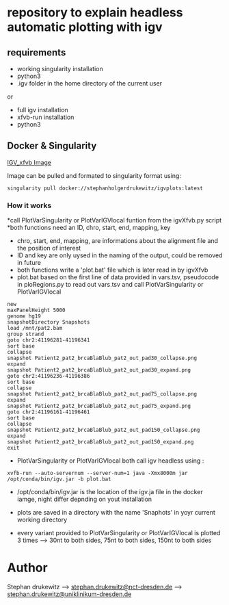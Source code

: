 # repository to explain headless automatic plotting with igv


## requirements

* working singularity installation
* python3
* .igv folder in the home directory of the current user

or

* full igv installation
* xfvb-run installation
* python3


## Docker & Singularity
[IGV_xfvb Image](https://hub.docker.com/repository/docker/stephanholgerdrukewitz/igvplots)

Image can be pulled and formated to singularity format using:

```
singularity pull docker://stephanholgerdrukewitz/igvplots:latest
```


### How it works

*call PlotVarSingularity or PlotVarIGVlocal funtion from the igvXfvb.py script
*both functions need an ID, chro, start, end, mapping, key
* chro, start, end, mapping, are informations about the alignment file and the position of interest
* ID and key are only uysed in the naming of the output, could be removed in future
* both functions write a 'plot.bat' file which is later read in by igvXfvb
* plot.bat based on the first line of data provided in vars.tsv, pseudocode in ploRegions.py to read out vars.tsv and call PlotVarSingularity or PlotVarIGVlocal
```
new
maxPanelHeight 5000
genome hg19
snapshotDirectory Snapshots
load /mnt/pat2.bam
group strand
goto chr2:41196281-41196341
sort base
collapse
snapshot Patient2_pat2_brcaBlaBlub_pat2_out_pad30_collapse.png
expand
snapshot Patient2_pat2_brcaBlaBlub_pat2_out_pad30_expand.png
goto chr2:41196236-41196386
sort base
collapse
snapshot Patient2_pat2_brcaBlaBlub_pat2_out_pad75_collapse.png
expand
snapshot Patient2_pat2_brcaBlaBlub_pat2_out_pad75_expand.png
goto chr2:41196161-41196461
sort base
collapse
snapshot Patient2_pat2_brcaBlaBlub_pat2_out_pad150_collapse.png
expand
snapshot Patient2_pat2_brcaBlaBlub_pat2_out_pad150_expand.png
exit
```

* PlotVarSingularity or PlotVarIGVlocal  both call igv headless using :

```
xvfb-run --auto-servernum --server-num=1 java -Xmx8000m jar /opt/conda/bin/igv.jar -b plot.bat

```
* /opt/conda/bin/igv.jar is the location of the igv.ja file in the docker iamge, night differ depnding on yout installation

* plots are saved in a directory with the name 'Snaphots' in yoyr current working directory
* every variant provided to PlotVarSingularity or PlotVarIGVlocal is plotted 3 times --> 30nt to both sides, 75nt to both sides, 150nt to both sides


# Author
Stephan drukewitz
--> stephan.drukewitz@nct-dresden.de
--> stephan.drukewitz@uniklinikum-dresden.de
